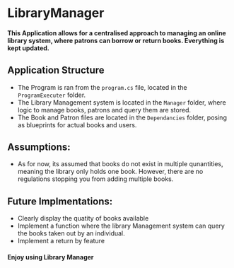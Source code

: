 # LibraryManager

#### This Application allows for a centralised approach to managing an online library system, where patrons can borrow or return books. Everything is kept updated.

## Application Structure
- The Program is ran from the ```program.cs``` file, located in the ```ProgramExecuter``` folder.
- The Library Management system is located in the ```Manager``` folder, where logic to manage books, patrons and query them are stored.
- The Book and Patron files are located in the ```Dependancies``` folder, posing as blueprints for actual books and users.

## Assumptions:
- As for now, its assumed that books do not exist in multiple qunantities, meaning the library only holds one book. However, there are no regulations stopping you from adding multiple books.

## Future Implmentations:
- Clearly display the quatity of books available
- Implement a function where the library Management system can query the books taken out by an individual.  
- Implement a return by feature

#### Enjoy using Library Manager